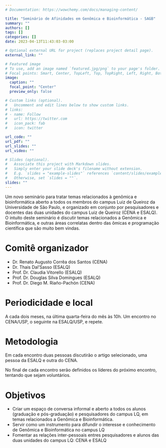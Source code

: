 ```yaml
---
# Documentation: https://wowchemy.com/docs/managing-content/

title: "Seminário de Afinidades em Genômica e Bioinformática - SAGB"
summary: ""
authors: []
tags: []
categories: []
date: 2023-04-13T11:43:03-03:00

# Optional external URL for project (replaces project detail page).
external_link: ""

# Featured image
# To use, add an image named `featured.jpg/png` to your page's folder.
# Focal points: Smart, Center, TopLeft, Top, TopRight, Left, Right, BottomLeft, Bottom, BottomRight.
image:
  caption: ""
  focal_point: "Center"
  preview_only: false

# Custom links (optional).
#   Uncomment and edit lines below to show custom links.
# links:
# - name: Follow
#   url: https://twitter.com
#   icon_pack: fab
#   icon: twitter

url_code: ""
url_pdf: ""
url_slides: ""
url_video: ""

# Slides (optional).
#   Associate this project with Markdown slides.
#   Simply enter your slide deck's filename without extension.
#   E.g. `slides = "example-slides"` references `content/slides/example-slides.md`.
#   Otherwise, set `slides = ""`.
slides: ""
---
```

Um novo seminário para tratar temas relacionados à genômica e bioinformática aberto a todos os membros do campus Luiz de Queiroz da Universidade de São Paulo, e organizado em conjunto por pesquisadores e docentes das duas unidades do campus Luiz de Queiroz (CENA e ESALQ). O intuito deste seminário é discutir temas relacionados a Genômica e Bioinformática, e outras áreas correlatas dentro das ômicas e programação científica que são muito bem vindas.

# Comitê organizador
- Dr. Renato Augusto Corrêa dos Santos (CENA)
- Dr. Thais Dal’Sasso (ESALQ)
- Prof. Dr. Claudia Vitorello (ESALQ)
- Prof. Dr. Douglas Silva Domingues (ESALQ)
- Prof. Dr. Diego M. Riaño-Pachón (CENA)
# Periodicidade e local
A cada dois meses, na última quarta-feira do mês às 10h. Um encontro no CENA/USP, o seguinte na ESALQ/USP, e repete.
# Metodologia
Em cada encontro duas pessoas discutirão o artigo selecionado, uma pessoa da ESALQ e outra do CENA.

No final de cada encontro serão definidos os líderes do próximo encontro, tentando que sejam voluntários.

# Objetivos
- Criar um espaço de conversa informal e aberto a todos os alunos (graduação e pós-graduação) e pesquisadores do campus LQ, em temas relacionados a Genômica e Bioinformática.
- Servir como um instrumento para difundir o interesse e conhecimento de Genômica e Bioinformática no campus LQ
- Fomentar as relações inter-pessoais entres pesquisadores e alunos das duas unidades do campus LQ: CENA e ESALQ
